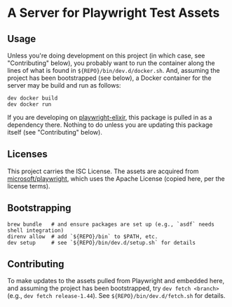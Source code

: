 # A Server for Playwright Test Assets

## Usage

Unless you're doing development on this project (in which case, see "Contributing" below), you probably want to run the container along the lines of what is found in `${REPO}/bin/dev.d/docker.sh`. And, assuming the project has been bootstrapped (see below), a Docker container for the server may be build and run as follows:

```shell
dev docker build
dev docker run
```

If you are developing on [playwright-elixir](https://github.com:geometerio/playwright-elixir), this package is pulled in as a dependency there. Nothing to do unless you are updating this package itself (see "Contributing" below).

## Licenses

This project carries the ISC License. The assets are acquired from [microsoft/playwright](https://github.com/microsoft/playwright), which uses the Apache License (copied here, per the license terms).

## Bootstrapping

```shell
brew bundle   # and ensure packages are set up (e.g., `asdf` needs shell integration)
direnv allow  # add `${REPO}/bin` to $PATH, etc.
dev setup     # see `${REPO}/bin/dev.d/setup.sh` for details
```

## Contributing

To make updates to the assets pulled from Playwright and embedded here, and assuming the project has been bootstrapped, try `dev fetch <branch>` (e.g., `dev fetch release-1.44`). See `${REPO}/bin/dev.d/fetch.sh` for details.
